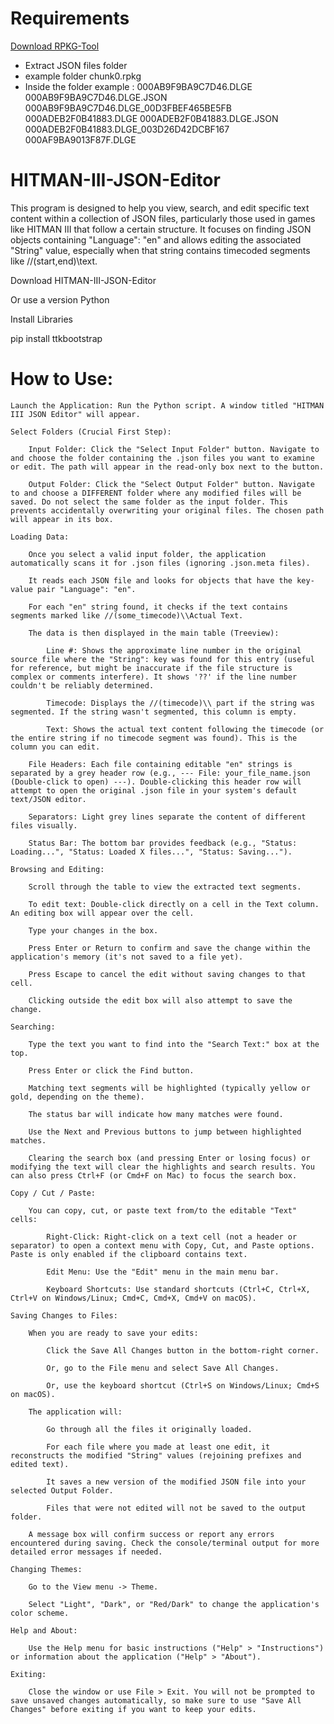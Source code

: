 
#  Requirements
[Download RPKG-Tool](https://github.com/glacier-modding/RPKG-Tool)

- Extract JSON files folder
- example folder chunk0.rpkg
- Inside the folder example :
000AB9F9BA9C7D46.DLGE
000AB9F9BA9C7D46.DLGE.JSON
000AB9F9BA9C7D46.DLGE_00D3FBEF465BE5FB
000ADEB2F0B41883.DLGE
000ADEB2F0B41883.DLGE.JSON
000ADEB2F0B41883.DLGE_003D26D42DCBF167
000AF9BA9013F87F.DLGE


# HITMAN-III-JSON-Editor
This program is designed to help you view, search, and edit specific text content within a collection of JSON files, particularly those used in games like HITMAN III that follow a certain structure. It focuses on finding JSON objects containing "Language": "en" and allows editing the associated "String" value, especially when that string contains timecoded segments like //(start,end)\\text.

Download HITMAN-III-JSON-Editor

Or use a version Python

Install Libraries

pip install ttkbootstrap

# How to Use:


    Launch the Application: Run the Python script. A window titled "HITMAN III JSON Editor" will appear.

    Select Folders (Crucial First Step):

        Input Folder: Click the "Select Input Folder" button. Navigate to and choose the folder containing the .json files you want to examine or edit. The path will appear in the read-only box next to the button.

        Output Folder: Click the "Select Output Folder" button. Navigate to and choose a DIFFERENT folder where any modified files will be saved. Do not select the same folder as the input folder. This prevents accidentally overwriting your original files. The chosen path will appear in its box.

    Loading Data:

        Once you select a valid input folder, the application automatically scans it for .json files (ignoring .json.meta files).

        It reads each JSON file and looks for objects that have the key-value pair "Language": "en".

        For each "en" string found, it checks if the text contains segments marked like //(some_timecode)\\Actual Text.

        The data is then displayed in the main table (Treeview):

            Line #: Shows the approximate line number in the original source file where the "String": key was found for this entry (useful for reference, but might be inaccurate if the file structure is complex or comments interfere). It shows '??' if the line number couldn't be reliably determined.

            Timecode: Displays the //(timecode)\\ part if the string was segmented. If the string wasn't segmented, this column is empty.

            Text: Shows the actual text content following the timecode (or the entire string if no timecode segment was found). This is the column you can edit.

        File Headers: Each file containing editable "en" strings is separated by a grey header row (e.g., --- File: your_file_name.json (Double-click to open) ---). Double-clicking this header row will attempt to open the original .json file in your system's default text/JSON editor.

        Separators: Light grey lines separate the content of different files visually.

        Status Bar: The bottom bar provides feedback (e.g., "Status: Loading...", "Status: Loaded X files...", "Status: Saving...").

    Browsing and Editing:

        Scroll through the table to view the extracted text segments.

        To edit text: Double-click directly on a cell in the Text column. An editing box will appear over the cell.

        Type your changes in the box.

        Press Enter or Return to confirm and save the change within the application's memory (it's not saved to a file yet).

        Press Escape to cancel the edit without saving changes to that cell.

        Clicking outside the edit box will also attempt to save the change.

    Searching:

        Type the text you want to find into the "Search Text:" box at the top.

        Press Enter or click the Find button.

        Matching text segments will be highlighted (typically yellow or gold, depending on the theme).

        The status bar will indicate how many matches were found.

        Use the Next and Previous buttons to jump between highlighted matches.

        Clearing the search box (and pressing Enter or losing focus) or modifying the text will clear the highlights and search results. You can also press Ctrl+F (or Cmd+F on Mac) to focus the search box.

    Copy / Cut / Paste:

        You can copy, cut, or paste text from/to the editable "Text" cells:

            Right-Click: Right-click on a text cell (not a header or separator) to open a context menu with Copy, Cut, and Paste options. Paste is only enabled if the clipboard contains text.

            Edit Menu: Use the "Edit" menu in the main menu bar.

            Keyboard Shortcuts: Use standard shortcuts (Ctrl+C, Ctrl+X, Ctrl+V on Windows/Linux; Cmd+C, Cmd+X, Cmd+V on macOS).

    Saving Changes to Files:

        When you are ready to save your edits:

            Click the Save All Changes button in the bottom-right corner.

            Or, go to the File menu and select Save All Changes.

            Or, use the keyboard shortcut (Ctrl+S on Windows/Linux; Cmd+S on macOS).

        The application will:

            Go through all the files it originally loaded.

            For each file where you made at least one edit, it reconstructs the modified "String" values (rejoining prefixes and edited text).

            It saves a new version of the modified JSON file into your selected Output Folder.

            Files that were not edited will not be saved to the output folder.

        A message box will confirm success or report any errors encountered during saving. Check the console/terminal output for more detailed error messages if needed.

    Changing Themes:

        Go to the View menu -> Theme.

        Select "Light", "Dark", or "Red/Dark" to change the application's color scheme.

    Help and About:

        Use the Help menu for basic instructions ("Help" > "Instructions") or information about the application ("Help" > "About").

    Exiting:

        Close the window or use File > Exit. You will not be prompted to save unsaved changes automatically, so make sure to use "Save All Changes" before exiting if you want to keep your edits.
